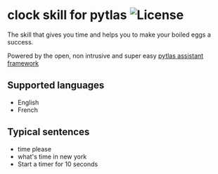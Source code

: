 clock skill for pytlas ![License]( https://img.shields.io/badge/License-GPL%20v3-blue.svg)
===============================

The  skill that gives you time and helps you to make your boiled eggs a success.

Powered by the open, non intrusive and super easy [pytlas assistant framework](https://github.com/atlassistant/pytlas) 

Supported languages
-------------------
- English
- French

Typical sentences
-----------------
- time please
- what's time in new york
- Start a timer for 10 seconds
